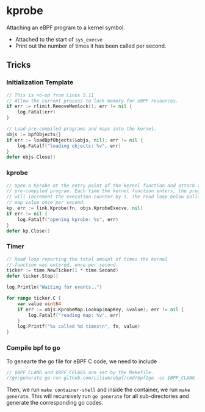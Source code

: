 # kprobe

Attaching an eBPF program to a kernel symbol.

- Attached to the start of `sys_execve`
- Print out the number of times it has been called per second.

## Tricks

### Initialization Template

```go
// This is no-op from Linux 5.11
// Allow the current process to lock memory for eBPF resources.
if err := rlimit.RemoveMemlock(); err != nil {
    log.Fatal(err)
}

// Load pre-compiled programs and maps into the kernel.
objs := bpfObjects{}
if err := loadBpfObjects(&objs, nil); err != nil {
    log.Fatalf("loading objects: %v", err)
}
defer objs.Close()
```

### kprobe

```go
// Open a Kprobe at the entry point of the kernel function and attach the
// pre-compiled program. Each time the kernel function enters, the program
// will increment the execution counter by 1. The read loop below polls this
// map value once per second.
kp, err := link.Kprobe(fn, objs.KprobeExecve, nil)
if err != nil {
    log.Fatalf("opening kprobe: %s", err)
}
defer kp.Close()
```

### Timer

```go
// Read loop reporting the total amount of times the kernel
// function was entered, once per second.
ticker := time.NewTicker(1 * time.Second)
defer ticker.Stop()

log.Println("Waiting for events..")

for range ticker.C {
    var value uint64
    if err := objs.KprobeMap.Lookup(mapKey, &value); err != nil {
        log.Fatalf("reading map: %v", err)
    }
    log.Printf("%s called %d times\n", fn, value)
}
```

### Compile bpf to go

To genearte the go file for eBPF C code, we need to include 

```go
// $BPF_CLANG and $BPF_CFLAGS are set by the Makefile.
//go:generate go run github.com/cilium/ebpf/cmd/bpf2go -cc $BPF_CLANG -cflags $BPF_CFLAGS bpf kprobe.c -- -I../headers
```

Then, we run `make container-shell` and inside the container, we run `make generate`. This will recursively run `go generate` for all sub-directories and generate the corresponding go codes.
